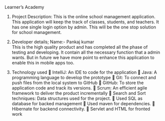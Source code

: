 Learner’s Academy
1. Project Description:
This is the online school management application. This application will keep the track of classes, students, and teachers. It has one single login option by admin. This will be the one stop solution for school management.

2. Developer details;
Name:- Pankaj kumar  
This is the high quality product and  has completed all the phase of testing and developing. It contain all the necessary function that a admin wants. But in future we have more point to enhance this application to enable this in mobile apps too.


3. Technology used 
	IntelliJ: An IDE to code for the application 
	Java: A programming language to develop the prototype 
	Git: To connect and push files from the local system to GitHub 
	GitHub: To store the application code and track its versions. 
	Scrum: An efficient agile framework to deliver the product incrementally 
	Search and Sort techniques: Data structures used for the project. 
	Used SQL as database for backed management
	Used maven for dependencies.
	Hibernate for backend connectivity.
	Servlet and HTML for fronted work
